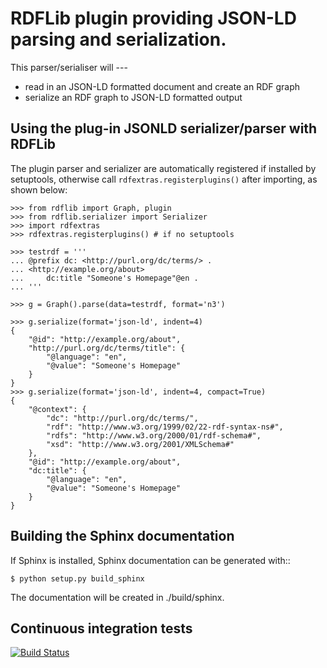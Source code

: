 RDFLib plugin providing JSON-LD parsing and serialization.
==========================================================

This parser/serialiser will ---

* read in an JSON-LD formatted document and create an RDF graph 
* serialize an RDF graph to JSON-LD formatted output 


Using the plug-in JSONLD serializer/parser with RDFLib
-------------------------------------------------------

The plugin parser and serializer are automatically registered if installed by
setuptools, otherwise call ``rdfextras.registerplugins()`` after importing,
as shown below:

    >>> from rdflib import Graph, plugin
    >>> from rdflib.serializer import Serializer
    >>> import rdfextras
    >>> rdfextras.registerplugins() # if no setuptools

    >>> testrdf = '''
    ... @prefix dc: <http://purl.org/dc/terms/> .
    ... <http://example.org/about>
    ...     dc:title "Someone's Homepage"@en .
    ... '''

    >>> g = Graph().parse(data=testrdf, format='n3')

    >>> g.serialize(format='json-ld', indent=4)
    {
        "@id": "http://example.org/about",
        "http://purl.org/dc/terms/title": {
            "@language": "en",
            "@value": "Someone's Homepage"
        }
    }
    >>> g.serialize(format='json-ld', indent=4, compact=True)
    {
        "@context": {
            "dc": "http://purl.org/dc/terms/",
            "rdf": "http://www.w3.org/1999/02/22-rdf-syntax-ns#",
            "rdfs": "http://www.w3.org/2000/01/rdf-schema#",
            "xsd": "http://www.w3.org/2001/XMLSchema#"
        },
        "@id": "http://example.org/about",
        "dc:title": {
            "@language": "en",
            "@value": "Someone's Homepage"
        }
    }


Building the Sphinx documentation
---------------------------------

If Sphinx is installed, Sphinx documentation can be generated with::

    $ python setup.py build_sphinx

The documentation will be created in ./build/sphinx.

Continuous integration tests
----------------------------

[![Build Status](https://travis-ci.org/RDFLib/rdflib-jsonld.png?branch=master)](https://travis-ci.org/RDFLib/rdflib-jsonld)
